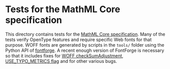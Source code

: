 # Tests for the MathML Core specification

This directory contains tests for the
[MathML Core specification](https://mathml-refresh.github.io/mathml-core/).
Many of the tests verify OpenType features and require specific Web fonts for
that purpose. WOFF fonts are generated by scripts in the `tools/` folder using
the Python API of
[fontforge](https://github.com/fontforge/fontforge/). A recent enough version
of FontForge is necessary so that it includes fixes for
[WOFF checkSumAdjustment](https://github.com/fontforge/fontforge/issues/926),
[USE_TYPO_METRICS flag](https://github.com/fontforge/fontforge/pull/2274) and
for other various bugs.
